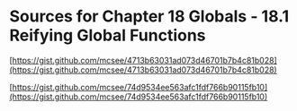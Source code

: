 # Sources for Chapter 18 Globals - 18.1 Reifying Global Functions


[https://gist.github.com/mcsee/4713b63031ad073d46701b7b4c81b028](https://gist.github.com/mcsee/4713b63031ad073d46701b7b4c81b028)

[https://gist.github.com/mcsee/74d9534ee563afc1fdf766b90115fb10](https://gist.github.com/mcsee/74d9534ee563afc1fdf766b90115fb10)